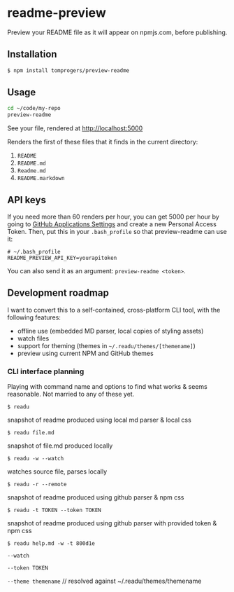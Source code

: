 # readme-preview

Preview your README file as it will appear on npmjs.com, before publishing.


## Installation

```bash
$ npm install tomprogers/preview-readme
```


## Usage

```bash
cd ~/code/my-repo
preview-readme
```

See your file, rendered at [http://localhost:5000](http://localhost:5000)

Renders the first of these files that it finds in the current directory:

1. `README`
1. `README.md`
1. `Readme.md`
1. `README.markdown`


## API keys

If you need more than 60 renders per hour, you can get 5000 per hour by going to [GitHub Applications Settings](https://github.com/settings/applications) and create a new Personal Access Token. Then, put this in your `.bash_profile` so that preview-readme can use it:

```
# ~/.bash_profile
README_PREVIEW_API_KEY=yourapitoken
```

You can also send it as an argument: `preview-readme <token>`.


## Development roadmap

I want to convert this to a self-contained, cross-platform CLI tool, with the following features:

- offline use (embedded MD parser, local copies of styling assets)
- watch files
- support for theming (themes in `~/.readu/themes/[themename]`)
- preview using current NPM and GitHub themes

### CLI interface planning

Playing with command name and options to find what works & seems reasonable. Not married to any of these yet.

`$ readu`

snapshot of readme produced using local md parser & local css

`$ readu file.md`

snapshot of file.md produced locally

`$ readu -w --watch`

watches source file, parses locally

`$ readu -r --remote`

snapshot of readme produced using github parser & npm css

`$ readu -t TOKEN --token TOKEN`

snapshot of readme produced using github parser with provided token & npm css 


`$ readu help.md -w -t 800d1e`

`--watch`

`--token TOKEN`

`--theme themename` // resolved against ~/.readu/themes/themename
